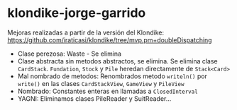 # klondike-jorge-garrido 

Mejoras realizadas a partir de la versión del Klondike: 
https://github.com/iraticasi/klondike/tree/mvp.pm+doubleDispatching

- Clase perezosa: Waste - Se elimina
- Clase abstracta sin metodos abstractos, se elimina. Se elimina clase ```CardStack```. ```Fundation```, ```Stock``` y ```Pile``` heredan directamente de ```Stack<Card>``` 
- Mal nombrado de metodos: Renombrados metodo ```writeln()``` por ```write()``` en las clases ```CardStackView```, ```GameView``` y ```PileView```  
- Nombrado: Constantes enteras en llamadas a ```ClosedInterval```
- YAGNI: Eliminamos clases PileReader y SuitReader...